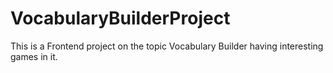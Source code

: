 # VocabularyBuilderProject
This is a Frontend project on the topic Vocabulary Builder having interesting games in it.
